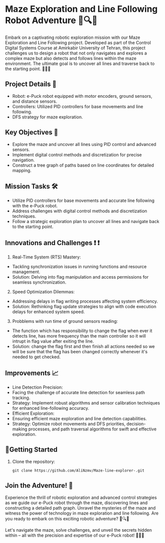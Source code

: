 # Maze Exploration and Line Following Robot Adventure 🤖🔍🌟

Embark on a captivating robotic exploration mission with our Maze Exploration and Line Following project. Developed as part of the Control Digital Systems Course at Amirkabir University of Tehran, this project challenges us to design a robot that not only navigates and explores a complex maze but also detects and follows lines within the maze environment. The ultimate goal is to uncover all lines and  traverse back to the starting point. 🚀🔮🎯

## Project Details 🌟

- Robot: e-Puck robot equipped with motor encoders, ground sensors, and distance sensors.
- Controllers: Utilized PID controllers for base movements and line following.
- DFS strategy for maze exploration.

## Key Objectives 🎯

- Explore the maze and uncover all lines using PID control and advanced sensors.
- Implement digital control methods and discretization for precise navigation.
- Construct a tree graph of paths based on line coordinates for detailed mapping.

## Mission Tasks 🛠️

- Utilize PID controllers for base movements and accurate line following with the e-Puck robot.
- Address challenges with digital control methods and discretization techniques.
- Follow a strategic exploration plan to uncover all lines and navigate back to the starting point.

## Innovations and Challenges ❗️ ❗️

1. Real-Time System (RTS) Mastery:

- Tackling synchronization issues in running functions and resource management.
- Solution: Delving into flag manipulation and access permissions for seamless synchronization.

2. Speed Optimization Dilemmas:

- Addressing delays in flag writing processes affecting system efficiency.
- Solution: Rethinking flag update strategies to align with code execution delays for enhanced system speed.

3. Probblems with run time of ground sensors reading:

- The function which has responsibility to change the flag when ever it detects line, has more frequency than the main controller so it will intrupt in flag value after exiting the line.
- Solution: change the flag first and then finish all actions needed so we will be sure that the flag has been changed correctly whenever it's needed to get checked.

## Improvements 📈

- Line Detection Precision:
- Facing the challenge of accurate line detection for seamless path tracking.
- Strategy: Implement robust algorithms and sensor calibration techniques for enhanced line-following accuracy.
- Efficient Exploration:
- Ensuring efficient maze exploration and line detection capabilities.
- Strategy: Optimize robot movements and DFS priorities, decision-making processes, and path traversal algorithms for swift and effective exploration.

## 🚀Getting Started

1. Clone the repository:

   ```
   git clone https://github.com/AliNzmv/Maze-line-explorer-.git
   ```

## Join the Adventure! 🚀

Experience the thrill of robotic exploration and advanced control strategies as we guide our e-Puck robot through the maze, discovering lines and constructing a detailed path graph. Unravel the mysteries of the maze and witness the power of technology in maze exploration and line following. Are you ready to embark on this exciting robotic adventure? 🤖🔍🌌

Let's navigate the maze, solve challenges, and unveil the secrets hidden within – all with the precision and expertise of our e-Puck robot! 🚀🔮💡

